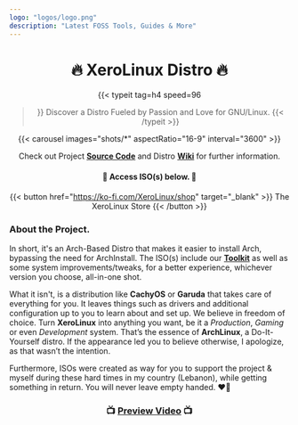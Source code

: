 ```yaml
---
logo: "logos/logo.png"
description: "Latest FOSS Tools, Guides & More"
---
```


<h1 align="center">🔥 XeroLinux Distro 🔥</h1>

<div align="center">

{{< typeit 
  tag=h4
  speed=96
>}}
Discover a Distro Fueled by Passion and Love for GNU/Linux. 
{{< /typeit >}}

</div>

<div align="center">

{{< carousel images="shots/*" aspectRatio="16-9" interval="3600" >}}

Check out Project <a href="https://github.com/XeroLinuxDev/xero-build" target="_blank"><strong>Source Code</strong></a> and Distro <a href="https://wiki.xerolinux.xyz/distro/" target="_blank"><strong>Wiki</strong></a> for further information.</div>

<div align="center">

####  🔻 Access ISO(s) below. 🔻

{{< button href="https://ko-fi.com/XeroLinux/shop" target="_blank" >}}
The XeroLinux Store
{{< /button >}}

</div>

### About the Project.

In short, it's an Arch-Based Distro that makes it easier to install Arch, bypassing the need for ArchInstall. The ISO(s) include our [**Toolkit**](https://wiki.xerolinux.xyz/xlapit/) as well as some system improvements/tweaks, for a better experience, whichever version you choose, all-in-one shot. <br>

What it isn't, is a distribution like **CachyOS** or **Garuda** that takes care of everything for you. It leaves things such as drivers and additional configuration up to you to learn about and set up. We believe in freedom of choice. Turn **XeroLinux** into anything you want, be it a *Production*, *Gaming* or even *Development* system. That’s the essence of **ArchLinux**, a Do-It-Yourself distro. If the appearance led you to believe otherwise, I apologize, as that wasn’t the intention.<br>

Furthermore, ISOs were created as way for you to support the project & myself during these hard times in my country (Lebanon), while getting something in return. You will never leave empty handed. ❤️‍🔥

<h3 align="center">📺 <a href="https://www.youtube.com/watch?v=lsYg6-wUWXw" target="_blank"><strong>Preview Video</strong></a> 📺</h3>

<script src='https://storage.ko-fi.com/cdn/scripts/overlay-widget.js'></script>
<script>
  kofiWidgetOverlay.draw('xerolinux', {
    'type': 'floating-chat',
    'floating-chat.position': 'bottom_right',
    'floating-chat.donateButton.text': 'Support me',
    'floating-chat.donateButton.background-color': '#794bc4',
    'floating-chat.donateButton.text-color': '#fff'
  });
</script>



